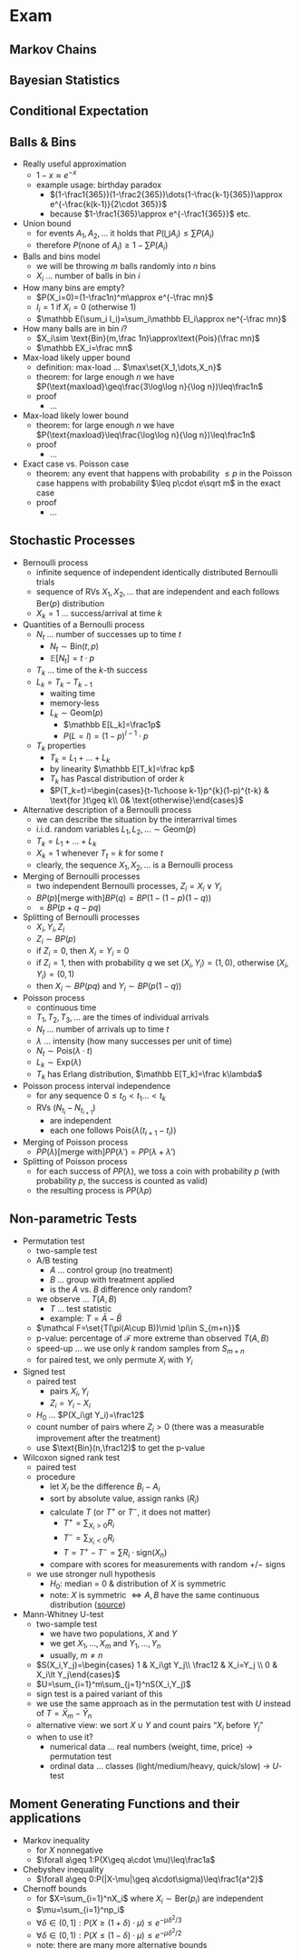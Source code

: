 # Exam

## Markov Chains

## Bayesian Statistics

## Conditional Expectation

## Balls & Bins

- Really useful approximation
	- $1-x\approx e^{-x}$
	- example usage: birthday paradox
		- $(1-\frac1{365})(1-\frac2{365})\dots(1-\frac{k-1}{365})\approx e^{-\frac{k(k-1)}{2\cdot 365}}$
		- because $1-\frac1{365}\approx e^{-\frac1{365}}$ etc.
- Union bound
	- for events $A_1,A_2,\ldots$ it holds that $P(\bigcup A_i)\leq \sum P(A_i)$
	- therefore $P(\text{none of }A_i)\geq 1-\sum P(A_i)$
- Balls and bins model
	- we will be throwing $m$ balls randomly into $n$ bins
	- $X_i$ … number of balls in bin $i$
- How many bins are empty?
	- $P(X_i=0)=(1-\frac1n)^m\approx e^{-\frac mn}$
	- $I_i=1$ if $X_i=0$ (otherwise 1)
	- $\mathbb E(\sum_i I_i)=\sum_i\mathbb EI_i\approx ne^{-\frac mn}$
- How many balls are in bin $i$?
	- $X_i\sim \text{Bin}(m,\frac 1n)\approx\text{Pois}(\frac mn)$
	- $\mathbb EX_i=\frac mn$
- Max-load likely upper bound
	- definition: max-load … $\max\set{X_1,\dots,X_n}$
	- theorem: for large enough $n$ we have $P(\text{maxload}\geq\frac{3\log\log n}{\log n})\leq\frac1n$
	- proof
		- …
- Max-load likely lower bound
	- theorem: for large enough $n$ we have $P(\text{maxload}\leq\frac{\log\log n}{\log n})\leq\frac1n$
	- proof
		- …
- Exact case vs. Poisson case
	- theorem: any event that happens with probability $\leq p$ in the Poisson case happens with probability $\leq p\cdot e\sqrt m$ in the exact case
	- proof
		- …

## Stochastic Processes

- Bernoulli process
	- infinite sequence of independent identically distributed Bernoulli trials
	- sequence of RVs $X_1,X_2,\dots$ that are independent and each follows $\text{Ber}(p)$ distribution
	- $X_k=1$ … success/arrival at time $k$
- Quantities of a Bernoulli process
	- $N_t$ … number of successes up to time $t$
		- $N_t\sim\text{Bin}(t,p)$
		- $\mathbb E[N_t]=t\cdot p$
	- $T_k$ … time of the $k$-th success
	- $L_k=T_k-T_{k-1}$
		- waiting time
		- memory-less
		- $L_k\sim\text{Geom}(p)$
			- $\mathbb E[L_k]=\frac1p$
			- $P(L=l)=(1-p)^{l-1}\cdot p$
	- $T_k$ properties
		- $T_k=L_1+\dots+L_k$
		- by linearity $\mathbb E[T_k]=\frac kp$
		- $T_k$ has Pascal distribution of order $k$
		- $P(T_k=t)=\begin{cases}{t-1\choose k-1}p^{k}(1-p)^{t-k} & \text{for }t\geq k\\ 0& \text{otherwise}\end{cases}$
- Alternative description of a Bernoulli process
	- we can describe the situation by the interarrival times
	- i.i.d. random variables $L_1,L_2,\ldots\sim\text{Geom}(p)$
	- $T_k=L_1+\dots+L_k$
	- $X_k=1$ whenever $T_t=k$ for some $t$
	- clearly, the sequence $X_1,X_2,\dots$ is a Bernoulli process
- Merging of Bernoulli processes
	- two independent Bernoulli processes, $Z_i=X_i\lor Y_i$
	- $BP(p)\text{[merge with]}BP(q)=BP(1-(1-p)(1-q))$
	- $=BP(p+q-pq)$
- Splitting of Bernoulli processes
	- $X_i,Y_i,Z_i$
	- $Z_i\sim BP(p)$
	- if $Z_i=0$, then $X_i=Y_i=0$
	- if $Z_i=1$, then with probability $q$ we set $(X_i,Y_i)=(1,0)$, otherwise $(X_i,Y_i)=(0,1)$
	- then $X_i\sim BP(pq)$ and $Y_i\sim BP(p(1-q))$
- Poisson process
	- continuous time
	- $T_1,T_2,T_3,\dots$ are the times of individual arrivals
	- $N_t$ … number of arrivals up to time $t$
	- $\lambda$ … intensity (how many successes per unit of time)
	- $N_t\sim\text{Pois}(\lambda\cdot t)$
	- $L_k\sim\text{Exp}(\lambda)$
	- $T_k$ has Erlang distribution, $\mathbb E[T_k]=\frac k\lambda$
- Poisson process interval independence
	- for any sequence $0\leq t_0\lt t_1\dots\lt t_k$
	- RVs $(N_{t_i}-N_{t_{i+1}})$
		- are independent
		- each one follows $\text{Pois}(\lambda(t_{i+1}-t_i))$
- Merging of Poisson process
	- $PP(\lambda)\text{[merge with]}PP(\lambda')=PP(\lambda+\lambda')$
- Splitting of Poisson process
	- for each success of $PP(\lambda)$, we toss a coin with probability $p$ (with probability $p$, the success is counted as valid)
	- the resulting process is $PP(\lambda p)$

## Non-parametric Tests

- Permutation test
	- two-sample test
	- A/B testing
		- $A$ … control group (no treatment)
		- $B$ … group with treatment applied
		- is the $A$ vs. $B$ difference only random?
	- we observe … $T(A,B)$
		- $T$ … test statistic
		- example: $T=\bar A-\bar B$
	- $\mathcal F=\set{T(\pi(A\cup B))\mid \pi\in S_{m+n}}$
	- p-value: percentage of $\mathcal F$ more extreme than observed $T(A,B)$
	- speed-up … we use only $k$ random samples from $S_{m+n}$
	- for paired test, we only permute $X_i$ with $Y_i$
- Signed test
	- paired test
		- pairs $X_i,Y_i$
		- $Z_i=Y_i-X_i$
	- $H_0$ … $P(X_i\gt Y_i)=\frac12$
	- count number of pairs where $Z_i\gt 0$ (there was a measurable improvement after the treatment)
	- use $\text{Bin}(n,\frac12)$ to get the p-value
- Wilcoxon signed rank test
	- paired test
	- procedure
		- let $X_i$ be the difference $B_i-A_i$
		- sort by absolute value, assign ranks ($R_i$)
		- calculate $T$ (or $T^+$ or $T^-$, it does not matter)
			- $T^+=\sum_{X_i\gt 0}R_i$
			- $T^-=\sum_{X_i\lt 0} R_i$
			- $T=T^+-T^-=\sum R_i\cdot\text{sign}(X_n)$
		- compare with scores for measurements with random $+/-$ signs
	- we use stronger null hypothesis
		- $H_0:$ median = 0 & distribution of $X$ is symmetric
		- note: $X$ is symmetric $\iff A,B$ have the same continuous distribution ([source](https://stats.stackexchange.com/questions/348057/wilcoxon-signed-rank-symmetry-assumption))
- Mann-Whitney U-test
	- two-sample test
		- we have two populations, $X$ and $Y$
		- we get $X_1,\dots,X_m$ and $Y_1,\dots,Y_n$
		- usually, $m\neq n$
	- $S(X_i,Y_j)=\begin{cases} 1 & X_i\gt Y_j\\ \frac12 & X_i=Y_j \\ 0 & X_i\lt Y_j\end{cases}$
	- $U=\sum_{i=1}^m\sum_{j=1}^nS(X_i,Y_j)$
	- sign test is a paired variant of this
	- we use the same approach as in the permutation test with $U$ instead of $T=\bar X_m-\bar Y_n$
	- alternative view: we sort $X\cup Y$ and count pairs “$X_i$ before $Y_j$”
	- when to use it?
		- numerical data … real numbers (weight, time, price) → permutation test
		- ordinal data … classes (light/medium/heavy, quick/slow) → $U$-test

## Moment Generating Functions and their applications

- Markov inequality
	- for $X$ nonnegative
	- $\forall a\geq 1:P(X\geq a\cdot \mu)\leq\frac1a$
- Chebyshev inequality
	- $\forall a\geq 0:P(|X-\mu|\geq a\cdot\sigma)\leq\frac1{a^2}$
- Chernoff bounds
	- for $X=\sum_{i=1}^nX_i$ where $X_i\sim\text{Ber}(p_i)$ are independent
	- $\mu=\sum_{i=1}^np_i$
	- $\forall\delta\in(0,1]:P(X\geq (1+\delta)\cdot\mu)\leq e^{-\mu\delta^2/3}$
	- $\forall\delta\in(0,1):P(X\leq(1-\delta)\cdot\mu)\leq e^{-\mu\delta^2/2}$
	- note: there are many more alternative bounds
